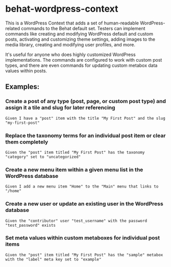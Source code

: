# behat-wordpress-context

This is a WordPress Context that adds a set of human-readable WordPress-related commands to the Behat default set. Testers can implement commands like creating and modifying WordPress default and custom posts, activating and customizing theme settings, adding images to the media library, creating and modifying user profiles, and more. 

It's useful for anyone who does highly customized WordPress implementations. The commands are configured to work with custom post types, and there are even commands for updating custom metabox data values within posts.

## Examples:

### Create a post of any type (post, page, or custom post type) and assign it a tile and slug for later referencing

```
Given I have a "post" item with the title "My First Post" and the slug "my-first-post"
```

### Replace the taxonomy terms for an individual post item or clear them completely

```
Given the "post" item titled "My First Post" has the taxonomy "category" set to "uncategorized"
```

### Create a new menu item within a given menu list in the WordPress database

```
Given I add a new menu item "Home" to the "Main" menu that links to "/home"
```

### Create a new user or update an existing user in the WordPress database

```
Given the "contributor" user "test_username" with the password "test_password" exists
```

### Set meta values within custom metaboxes for individual post items

```
Given the "post" item titled "My First Post" has the "sample" metabox with the "label" meta key set to "example"
```